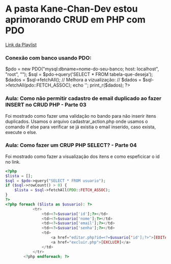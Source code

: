# A pasta Kane-Chan-Dev estou aprimorando CRUD em PHP com PDO
[Link da Playlist](https://www.youtube.com/watch?v=R19QXNzY504&list=PLXbKgo5jPQE-hiDPpimuEU_VmrXfnvD65)


### Conexão com banco usando PDO:

<?php 
<!-- // Conexão com o banco de dados -->
$pdo = new PDO("mysql:dbname=nome-do-seu-banco; host: localhost", "root", "");

<!-- // Consulta ao banco de dados -->
$sql = $pdo->query('SELECT * FROM tabela-que-deseja');

<!-- // Buscar todos os dados -->
$dados = $sql->fetchAll();
// Melhora a vizualização:
// $dados = $sql->fetchAll(pdo::FETCH_ASSOC);

<!-- // Exibir os dados -->
echo '';
print_r($dados);
?>

### Aula: Como não permitir cadastro de email duplicado ao fazer INSERT no CRUD PHP - Parte 03
Foi mostrado como fazer uma validação no bando para não inserir itens duplicados.
Usamos o arquivo cadastrar_action.php onde usamos o comando if else para verificar se já existia o email inserido, caso exista, execute o else.

### Aula: Como fazer um CRUP PHP SELECT? - Parte 04
Foi mostrado como fazer a visualização dos itens e como espeficicar o id no link.
~~~php
<?php
$lista = [];
$sql = $pdo->query("SELECT * FROM usuario");
if ($sql->rowCount() > 0) {
    $lista = $sql->fetchAll(PDO::FETCH_ASSOC);
}
?>
<?php foreach ($lista as $usuario): ?>
            <tr>
                <td><?=$usuario['id'];?></td>
                <td><?=$usuario['nome'];?></td>
                <td><?=$usuario['email'];?></td>
                <td><?=$usuario['senha'];?></td>
                <td>
                    <a href="editar.php?id=<?=$usuario['id'];?>">[EDITAR]</a>
                    <a href="excluir.php">[EXCLUIR]</a>
                </td>
            </tr>
        <?php endforeach; ?>
~~~